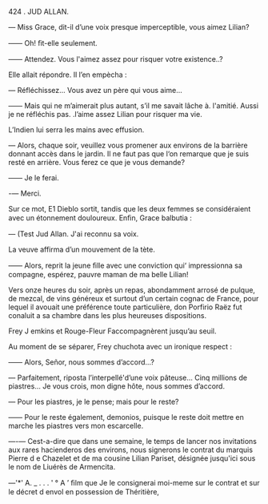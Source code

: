 424 . JUD ALLAN.

— Miss Grace, dit-il d’une voix presque imperceptible, vous aimez
Lilian?

—— Oh! ﬁt-elle seulement.

—— Attendez. Vous l'aimez assez pour risquer votre existence..?

Elle allait répondre. Il l’en empècha :

— Réfléchissez... Vous avez un père qui vous aime...

—— Mais qui ne m’aimerait plus autant, s’il me savait lâche à. l'amitié.
Aussi je ne réfléchis pas. .l’aime assez Lilian pour risquer ma vie.

L’Indien lui serra les mains avec effusion.

— Alors, chaque soir, veuillez vous promener aux environs de la barrière
donnant accès dans le jardin. Il ne faut pas que l‘on remarque que je suis
resté en arrière. Vous ferez ce que je vous demande?

—— Je le ferai.

-— Merci.

Sur ce mot, E1 Dieblo sortit, tandis que les deux femmes se considéraient
avec un étonnement douloureux. Enﬁn, Grace balbutia :

— (Test Jud Allan. J'ai reconnu sa voix.

La veuve affirma d’un mouvement de la tète.

—— Alors, reprit la jeune ﬁlle avec une conviction qui‘ impressionna sa
compagne, espérez, pauvre maman de ma belle Lilian!

Vers onze heures du soir, après un repas, abondamment arrosé de pulque,
de mezcal, de vins généreux et surtout d’un certain cognac de France, pour
lequel il avouait une préférence toute particulière, don Porfirio Raëz fut
conaluit a sa chambre dans les plus heureuses dispositions.

Frey J emkins et Rouge-Fleur Faccompagnèrent jusqu’au seuil.

Au moment de se séparer, Frey chuchota avec un ironique respect :

—— Alors, Señor, nous sommes d’accord...?

— Parfaitement, riposta l’interpellé'd’une voix pâteuse... Cinq millions de
piastres... Je vous crois, mon digne hôte, nous sommes d’accord.

— Pour les piastres, je le pense; mais pour le reste?

—— Pour le reste également, demonios, puisque le reste doit mettre en
marche les piastres vers mon escarcelle.

—-— Cest-a-dire que dans une semaine, le temps de lancer nos invitations
aux rares hacienderos des environs, nous signerons le contrat du marquis
Pierre d e Chazelet et de ma cousine Lilian Pariset, désignée jusqu'ici sous le
nom de Liuérès de Armencita.

—'*' A. _ . . . ' ° A
’ ﬁlm que Je le consignerai moi-meme sur le contrat et sur le décret
d envol en possession de Théritière,

